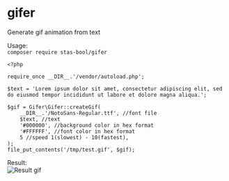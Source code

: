 # gifer
Generate gif animation from text


Usage:<br>
`composer require stas-bool/gifer`
```
<?php

require_once __DIR__.'/vendor/autoload.php';

$text = 'Lorem ipsum dolor sit amet, consectetur adipiscing elit, sed do eiusmod tempor incididunt ut labore et dolore magna aliqua.';

$gif = Gifer\Gifer::createGif(
	__DIR__.'/NotoSans-Regular.ttf', //font file
	$text, //text
	'#000000', //background color in hex format
	'#FFFFFF', //font color in hex format
	5 //speed 1(slowest) - 10(fastest),
);
file_put_contents('/tmp/test.gif', $gif);
```
Result:<br>
![Result gif](https://biche-ool.ru/pub/test.gif)
